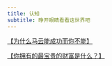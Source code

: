 ```yaml
---
title: 认知
subtitle: 睁开眼睛看看这世界吧
---
```

<a href="https://mp.weixin.qq.com/s?__biz=MzA5NjM5MjM1Nw==&mid=2650283439&idx=5&sn=8b4b51e2c1a88f7fe369a4b756657672&chksm=88bc7865bfcbf17324e364a8ade43fd38556041908e3baa5e7268c6c4428696477a97cd0723a&token=842281904&lang=zh_CN#rd">【为什么马云能成功而你不能】</a> 

<a href="http://www.fuyanshe.cn/headline/view/69259">【你拥有的最宝贵的财富是什么？】</a> 
